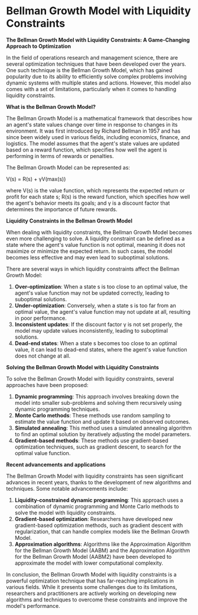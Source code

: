 # Bellman Growth Model with Liquidity Constraints

**The Bellman Growth Model with Liquidity Constraints: A Game-Changing Approach to Optimization**

In the field of operations research and management science, there are several optimization techniques that have been developed over the years. One such technique is the Bellman Growth Model, which has gained popularity due to its ability to efficiently solve complex problems involving dynamic systems with multiple states and actions. However, this model also comes with a set of limitations, particularly when it comes to handling liquidity constraints.

**What is the Bellman Growth Model?**

The Bellman Growth Model is a mathematical framework that describes how an agent's state values change over time in response to changes in its environment. It was first introduced by Richard Bellman in 1957 and has since been widely used in various fields, including economics, finance, and logistics. The model assumes that the agent's state values are updated based on a reward function, which specifies how well the agent is performing in terms of rewards or penalties.

The Bellman Growth Model can be represented as:

V(s) = R(s) + γV(max(s))

where V(s) is the value function, which represents the expected return or profit for each state s; R(s) is the reward function, which specifies how well the agent's behavior meets its goals; and γ is a discount factor that determines the importance of future rewards.

**Liquidity Constraints in the Bellman Growth Model**

When dealing with liquidity constraints, the Bellman Growth Model becomes even more challenging to solve. A liquidity constraint can be defined as a state where the agent's value function is not optimal, meaning it does not maximize or minimize the expected return. In such cases, the model becomes less effective and may even lead to suboptimal solutions.

There are several ways in which liquidity constraints affect the Bellman Growth Model:

1. **Over-optimization**: When a state s is too close to an optimal value, the agent's value function may not be updated correctly, leading to suboptimal solutions.
2. **Under-optimization**: Conversely, when a state s is too far from an optimal value, the agent's value function may not update at all, resulting in poor performance.
3. **Inconsistent updates**: If the discount factor γ is not set properly, the model may update values inconsistently, leading to suboptimal solutions.
4. **Dead-end states**: When a state s becomes too close to an optimal value, it can lead to dead-end states, where the agent's value function does not change at all.

**Solving the Bellman Growth Model with Liquidity Constraints**

To solve the Bellman Growth Model with liquidity constraints, several approaches have been proposed:

1. **Dynamic programming**: This approach involves breaking down the model into smaller sub-problems and solving them recursively using dynamic programming techniques.
2. **Monte Carlo methods**: These methods use random sampling to estimate the value function and update it based on observed outcomes.
3. **Simulated annealing**: This method uses a simulated annealing algorithm to find an optimal solution by iteratively adjusting the model parameters.
4. **Gradient-based methods**: These methods use gradient-based optimization techniques, such as gradient descent, to search for the optimal value function.

**Recent advancements and applications**

The Bellman Growth Model with liquidity constraints has seen significant advances in recent years, thanks to the development of new algorithms and techniques. Some notable advancements include:

1. **Liquidity-constrained dynamic programming**: This approach uses a combination of dynamic programming and Monte Carlo methods to solve the model with liquidity constraints.
2. **Gradient-based optimization**: Researchers have developed new gradient-based optimization methods, such as gradient descent with regularization, that can handle complex models like the Bellman Growth Model.
3. **Approximation algorithms**: Algorithms like the Approximation Algorithm for the Bellman Growth Model (AABM) and the Approximation Algorithm for the Bellman Growth Model (AABM2) have been developed to approximate the model with lower computational complexity.

In conclusion, the Bellman Growth Model with liquidity constraints is a powerful optimization technique that has far-reaching implications in various fields. While it presents some challenges due to its limitations, researchers and practitioners are actively working on developing new algorithms and techniques to overcome these constraints and improve the model's performance.
